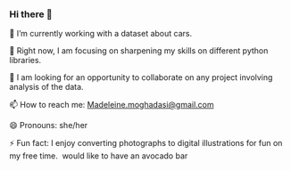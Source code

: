 ### Hi there 👋

 🔭 I’m currently working with a dataset about cars.
 
 🌱 Right now, I am focusing on sharpening my skills on different python libraries.
 
 👯 I am looking for an opportunity to collaborate on any project involving analysis of the data.
 
 📫 How to reach me: Madeleine.moghadasi@gmail.com
 
 😄 Pronouns: she/her
 
 ⚡ Fun fact: I enjoy converting photographs to digital illustrations for fun on my free time.  would like to have an avocado bar
